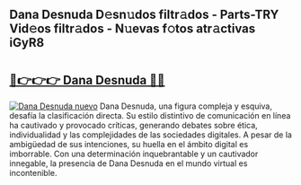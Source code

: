 ## Dana Desnuda D𝚎sn𝚞dos filtr𝚊dos - Parts-TRY Vid𝚎os filtr𝚊dos - N𝚞evas f𝚘tos atr𝚊ctivas iGyR8

# <h2><a href="http://mba01ux.tromn.icu/?c=Dana+Desnuda">🔗👉👉👉 Dana Desnuda 🔗🔗</a></h2>

[![Dana Desnuda nuevo](https://i.imgur.com/pEAQMta.gif)](http://mba01ux.tromn.icu/?c=Dana+Desnuda)
Dana Desnuda, una figura compleja y esquiva, desafía la clasificación directa. Su estilo distintivo de comunicación en línea ha cautivado y provocado críticas, generando debates sobre ética, individualidad y las complejidades de las sociedades digitales. A pesar de la ambigüedad de sus intenciones, su huella en el ámbito digital es imborrable. Con una determinación inquebrantable y un cautivador innegable, la presencia de Dana Desnuda en el mundo virtual es incontenible.

